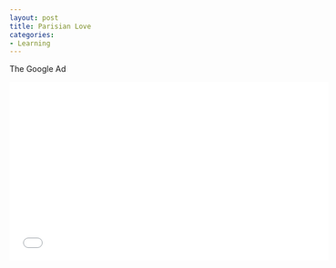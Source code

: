 ```yaml
---
layout: post
title: Parisian Love
categories:
- Learning
---
```



The Google Ad

<iframe width="560" height="315" src="//www.youtube.com/embed/rS4Lb-ie4Lc" frameborder="0" allowfullscreen></iframe>
